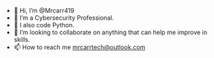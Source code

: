 - 👋 Hi, I’m @Mrcarr419
- 👀 I’m a Cybersecurity Professional.
- 🌱 I also code Python.
- 💞️ I’m looking to collaborate on anything that can help me improve in skills.
- 📫 How to reach me mrcarrtech@outlook.com

<!---
Mrcarr419/Mrcarr419 is a ✨ special ✨ repository because its `README.md` (this file) appears on your GitHub profile.
You can click the Preview link to take a look at your changes.
--->
